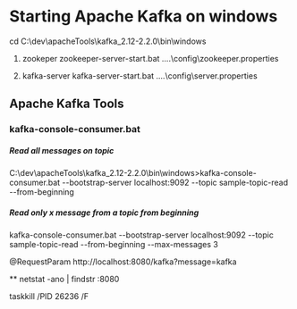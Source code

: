 # Starting Apache Kafka on windows

cd C:\dev\apacheTools\kafka_2.12-2.2.0\bin\windows

1) zookeper
zookeeper-server-start.bat ..\..\config\zookeeper.properties

2) kafka-server
kafka-server-start.bat ..\..\config\server.properties


## Apache Kafka Tools

### kafka-console-consumer.bat

##### Read all messages on topic

C:\dev\apacheTools\kafka_2.12-2.2.0\bin\windows>kafka-console-consumer.bat --bootstrap-server localhost:9092 --topic sample-topic-read --from-beginning

##### Read only x message from a topic from beginning
kafka-console-consumer.bat --bootstrap-server localhost:9092 --topic sample-topic-read --from-beginning --max-messages 3

@RequestParam
http://localhost:8080/kafka?message=kafka

**
netstat -ano | findstr :8080

taskkill /PID 26236 /F
